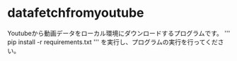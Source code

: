 # datafetchfromyoutube
Youtubeから動画データをローカル環境にダウンロードするプログラムです。
'''
pip install -r requirements.txt
'''
を実行し、プログラムの実行を行ってください。
